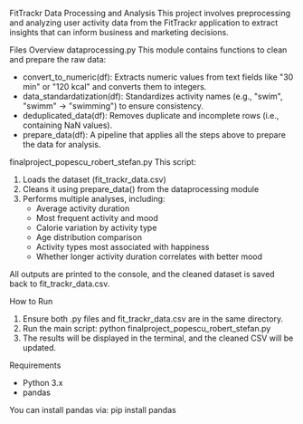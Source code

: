 FitTrackr Data Processing and Analysis
This project involves preprocessing and analyzing user activity data from the FitTrackr application to extract insights that can inform business and marketing decisions.

Files Overview
dataprocessing.py
This module contains functions to clean and prepare the raw data:
- convert_to_numeric(df): Extracts numeric values from text fields like "30 min" or "120 kcal" and converts them to integers.
- data_standardatization(df): Standardizes activity names (e.g., "swim", "swimm" → "swimming") to ensure consistency.
- deduplicated_data(df): Removes duplicate and incomplete rows (i.e., containing NaN values).
- prepare_data(df): A pipeline that applies all the steps above to prepare the data for analysis.

finalproject_popescu_robert_stefan.py
This script:
1. Loads the dataset (fit_trackr_data.csv)
2. Cleans it using prepare_data() from the dataprocessing module
3. Performs multiple analyses, including:
   - Average activity duration
   - Most frequent activity and mood
   - Calorie variation by activity type
   - Age distribution comparison
   - Activity types most associated with happiness
   - Whether longer activity duration correlates with better mood

All outputs are printed to the console, and the cleaned dataset is saved back to fit_trackr_data.csv.

How to Run
1. Ensure both .py files and fit_trackr_data.csv are in the same directory.
2. Run the main script:
   python finalproject_popescu_robert_stefan.py
3. The results will be displayed in the terminal, and the cleaned CSV will be updated.

Requirements
- Python 3.x
- pandas

You can install pandas via:
   pip install pandas
